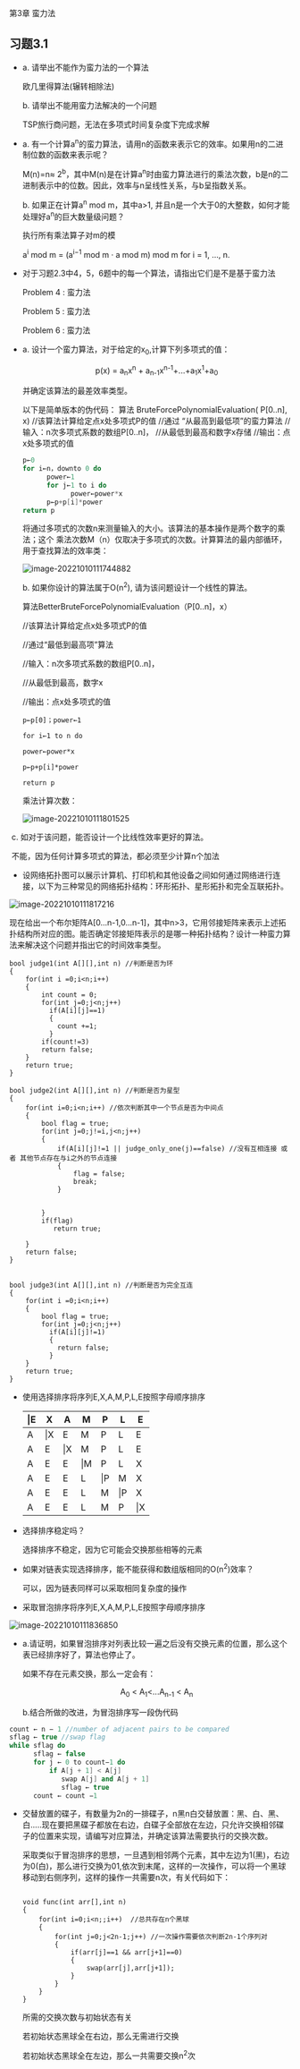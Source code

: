 第3章 蛮力法

## 习题3.1
- a. 请举出不能作为蛮力法的一个算法

  欧几里得算法(辗转相除法) 

  b. 请举出不能用蛮力法解决的一个问题

  TSP旅行商问题，无法在多项式时间复杂度下完成求解

- a. 有一个计算a<sup>n</sup>的蛮力算法，请用n的函数来表示它的效率。如果用n的二进制位数的函数来表示呢？

  M(n)=n≈ 2<sup>b</sup>，其中M(n)是在计算a<sup>n</sup>时由蛮力算法进行的乘法次数，b是n的二进制表示中的位数。因此，效率与n呈线性关系，与b呈指数关系。

  b. 如果正在计算a<sup>n</sup> mod m，其中a>1, 并且n是一个大于0的大整数，如何才能处理好a<sup>n</sup>的巨大数量级问题？

  执行所有乘法算子对m的模

  a<sup>i</sup> mod m = (a<sup>i−1</sup> mod m · a mod m) mod m for i = 1, ..., n.

- 对于习题2.3中4，5，6题中的每一个算法，请指出它们是不是基于蛮力法

  Problem 4 : 蛮力法

  Problem 5 : 蛮力法

  Problem 6 : 蛮力法

- a. 设计一个蛮力算法，对于给定的x<sub>0</sub>,计算下列多项式的值：

  <center>p(x) = a<sub>n</sub>x<sup>n</sup> + a<sub>n-1</sub>x<sup>n-1</sup>+...+a<sub>1</sub>x<sup>1</sup>+a<sub>0</sub></center>

  并确定该算法的最差效率类型。

  以下是简单版本的伪代码：
  算法 BruteForcePolynomialEvaluation( P[0..n], x)
  //该算法计算给定点x处多项式P的值
  //通过 “从最高到最低项”的蛮力算法
  //输入：n次多项式系数的数组P[0..n]，
  //从最低到最高和数字x存储
  //输出：点x处多项式的值

  ```c++
  p←0
  for i←n，downto 0 do
        power←1
        for j←1 to i do
              power←power*x
        p←p+p[i]*power
  return p
  ```

  将通过多项式的次数n来测量输入的大小。该算法的基本操作是两个数字的乘法；这个
  乘法次数M（n）仅取决于多项式的次数。计算算法的最内部循环，用于查找算法的效率类：

  ![image-20221010111744882](C:\Users\dfc\Documents\MyFiles\ch03-1.assets\image-20221010111744882.png)

  b. 如果你设计的算法属于O(n<sup>2</sup>), 请为该问题设计一个线性的算法。

  

  算法BetterBruteForcePolynomialEvaluation（P[0..n]，x）

  //该算法计算给定点x处多项式P的值

  //通过“最低到最高项”算法

  //输入：n次多项式系数的数组P[0..n]，

  //从最低到最高，数字x

  //输出：点x处多项式的值

  ```
  p←p[0]；power←1
  
  for i←1 to n do
  
  power←power*x
  
  p←p+p[i]*power
  
  return p
  ```

  乘法计算次数：

  ![image-20221010111801525](C:\Users\dfc\Documents\MyFiles\ch03-1.assets\image-20221010111801525.png)

​       c. 如对于该问题，能否设计一个比线性效率更好的算法。

​         不能，因为任何计算多项式的算法，都必须至少计算n个加法

-   设网络拓扑图可以展示计算机、打印机和其他设备之间如何通过网络进行连接，以下为三种常见的网络拓扑结构：环形拓扑、星形拓扑和完全互联拓扑。

  ![image-20221010111817216](C:\Users\dfc\Documents\MyFiles\ch03-1.assets\image-20221010111817216.png)

  现在给出一个布尔矩阵A[0...n-1,0...n-1]，其中n>3，它用邻接矩阵来表示上述拓扑结构所对应的图。能否确定邻接矩阵表示的是哪一种拓扑结构？设计一种蛮力算法来解决这个问题并指出它的时间效率类型。

  ```
  bool judge1(int A[][],int n) //判断是否为环
  {
      for(int i =0;i<n;i++)
      {
          int count = 0;
          for(int j=0;j<n;j++)
            if(A[i][j]==1)
            {
              count +=1;
            }
          if(count!=3)
          return false;
      }
      return true;
  }
  
  bool judge2(int A[][],int n) //判断是否为星型
  {
      for(int i=0;i<n;i++) //依次判断其中一个节点是否为中间点
      {
          bool flag = true;
          for(int j=0;j!=i,j<n;j++)
          {
              if(A[i][j]!=1 || judge_only_one(j)==false) //没有互相连接 或者 其他节点存在与i之外的节点连接
              {
                  flag = false;
                  break;
              }
  
  
          }
          if(flag)
             return true;
          
      }
      return false;
  }
  
  
  bool judge3(int A[][],int n) //判断是否为完全互连
  {
      for(int i =0;i<n;i++)
      {
          bool flag = true;
          for(int j=0;j<n;j++)
            if(A[i][j]!=1)
            {
              return false;
            }
      }
      return true;
  }
  ```

- 使用选择排序将序列E,X,A,M,P,L,E按照字母顺序排序

  | **\|E** | X    | A    | M    | P    | L    | E    |
  | ------- | ---- | ---- | ---- | ---- | ---- | ---- |
  | A       | \|X  | E    | M    | P    | L    | E    |
  | A       | E    | \|X  | M    | P    | L    | E    |
  | A       | E    | E    | \|M  | P    | L    | X    |
  | A       | E    | E    | L    | \|P  | M    | X    |
  | A       | E    | E    | L    | M    | \|P  | X    |
  | A       | E    | E    | L    | M    | P    | \|X  |

- 选择排序稳定吗？

  选择排序不稳定，因为它可能会交换那些相等的元素

- 如果对链表实现选择排序，能不能获得和数组版相同的O(n<sup>2</sup>)效率？

  可以，因为链表同样可以采取相同复杂度的操作

- 采取冒泡排序将序列E,X,A,M,P,L,E按照字母顺序排序

![image-20221010111836850](C:\Users\dfc\Documents\MyFiles\ch03-1.assets\image-20221010111836850.png)

- a.请证明，如果冒泡排序对列表比较一遍之后没有交换元素的位置，那么这个表已经排序好了，算法也停止了。

  如果不存在元素交换，那么一定会有：

  <center> A<sub>0</sub> < A<sub>1</sub><...A<sub>n-1</sub> < A<sub>n</sub></center>

  b.结合所做的改进，为冒泡排序写一段伪代码

```c++
count ← n − 1 //number of adjacent pairs to be compared
sflag ← true //swap flag
while sflag do
      sflag ← false
      for j ← 0 to count−1 do
          if A[j + 1] < A[j]
             swap A[j] and A[j + 1]
             sflag ← true
      count ← count −1
```

- 交替放置的碟子，有数量为2n的一排碟子，n黑n白交替放置：黑、白、黑、白.....现在要把黑碟子都放在右边，白碟子全部放在左边，只允许交换相邻碟子的位置来实现，请编写对应算法，并确定该算法需要执行的交换次数。

  采取类似于冒泡排序的思想，一旦遇到相邻两个元素，其中左边为1(黑)，右边为0(白)，那么进行交换为01,依次到末尾，这样的一次操作，可以将一个黑球移动到右侧序列，这样的操作一共需要n次，有关代码如下：

  ```
  
  void func(int arr[],int n)
  {
      for(int i=0;i<n;;i++)  //总共存在n个黑球
      {
          for(int j=0;j<2n-1;j++) //一次操作需要依次判断2n-1个序列对
          {
              if(arr[j]==1 && arr[j+1]==0)
              {
                  swap(arr[j],arr[j+1]);
              }
          }
      }
  }
  ```

  所需的交换次数与初始状态有关

  若初始状态黑球全在右边，那么无需进行交换

  若初始状态黑球全在左边，那么一共需要交换n<sup>2</sup>次



&emsp;
